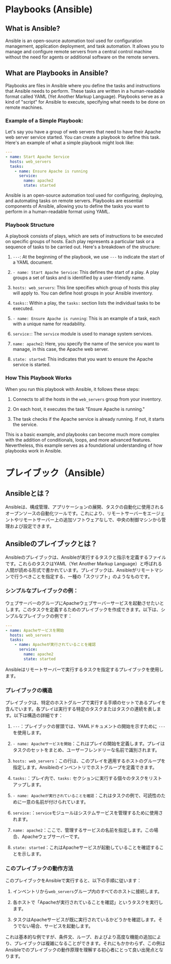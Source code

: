 # Playbooks (Ansible)
## What is Ansible?
Ansible is an open-source automation tool used for configuration management, application deployment, and task automation. It allows you to manage and configure remote servers from a central control machine without the need for agents or additional software on the remote servers.

## What are Playbooks in Ansible?
Playbooks are files in Ansible where you define the tasks and instructions that Ansible needs to perform. These tasks are written in a human-readable format called YAML (Yet Another Markup Language). Playbooks serve as a kind of "script" for Ansible to execute, specifying what needs to be done on remote machines.

### Example of a Simple Playbook:
Let's say you have a group of web servers that need to have their Apache web server service started. You can create a playbook to define this task. Here's an example of what a simple playbook might look like:

```yaml
---
- name: Start Apache Service
  hosts: web_servers
  tasks:
    - name: Ensure Apache is running
      service:
        name: apache2
        state: started
```
Ansible is an open-source automation tool used for configuring, deploying, and automating tasks on remote servers. Playbooks are essential components of Ansible, allowing you to define the tasks you want to perform in a human-readable format using YAML.

### Playbook Structure

A playbook consists of plays, which are sets of instructions to be executed on specific groups of hosts. Each play represents a particular task or a sequence of tasks to be carried out. Here's a breakdown of the structure:

1. `---`: At the beginning of the playbook, we use `---` to indicate the start of a YAML document.

2. `- name: Start Apache Service`: This defines the start of a play. A play groups a set of tasks and is identified by a user-friendly name.

3. `hosts: web_servers`: This line specifies which group of hosts this play will apply to. You can define host groups in your Ansible inventory.

4. `tasks:`: Within a play, the `tasks:` section lists the individual tasks to be executed.

5. `- name: Ensure Apache is running`: This is an example of a task, each with a unique name for readability.

6. `service:`: The `service` module is used to manage system services.

7. `name: apache2`: Here, you specify the name of the service you want to manage, in this case, the Apache web server.

8. `state: started`: This indicates that you want to ensure the Apache service is started.

### How This Playbook Works

When you run this playbook with Ansible, it follows these steps:

1. Connects to all the hosts in the `web_servers` group from your inventory.

2. On each host, it executes the task "Ensure Apache is running."

3. The task checks if the Apache service is already running. If not, it starts the service.

This is a basic example, and playbooks can become much more complex with the addition of conditionals, loops, and more advanced features. Nevertheless, this example serves as a foundational understanding of how playbooks work in Ansible.


# プレイブック（Ansible）
## Ansibleとは？
Ansibleは、構成管理、アプリケーションの展開、タスクの自動化に使用されるオープンソースの自動化ツールです。これにより、リモートサーバーをエージェントやリモートサーバー上の追加ソフトウェアなしで、中央の制御マシンから管理および設定できます。

## Ansibleのプレイブックとは？
Ansibleのプレイブックは、Ansibleが実行するタスクと指示を定義するファイルです。これらのタスクはYAML（Yet Another Markup Language）と呼ばれる人間が読める形式で書かれています。プレイブックは、Ansibleがリモートマシンで行うべきことを指定する、一種の「スクリプト」のようなものです。

### シンプルなプレイブックの例：
ウェブサーバーのグループにApacheウェブサーバーサービスを起動させたいとします。このタスクを定義するためのプレイブックを作成できます。以下は、シンプルなプレイブックの例です：

```yaml
---
- name: Apacheサービスを開始
  hosts: web_servers
  tasks:
    - name: Apacheが実行されていることを確認
      service:
        name: apache2
        state: started
```
Ansibleはリモートサーバーで実行するタスクを指定するプレイブックを使用します。

### プレイブックの構造
プレイブックは、特定のホストグループで実行する手順のセットであるプレイを含んでいます。各プレイは実行する特定のタスクまたはタスクの連続を表します。以下は構造の詳細です：

1. `---`：プレイブックの冒頭では、YAMLドキュメントの開始を示すために `---` を使用します。

2. `- name: Apacheサービスを開始`：これはプレイの開始を定義します。プレイはタスクのセットをまとめ、ユーザーフレンドリーな名前で識別されます。

3. `hosts: web_servers`：この行は、このプレイを適用するホストのグループを指定します。Ansibleのインベントリでホストグループを定義できます。

4. `tasks:`：プレイ内で、`tasks:` セクションに実行する個々のタスクをリストアップします。

5. `- name: Apacheが実行されていることを確認`：これはタスクの例で、可読性のために一意の名前が付けられています。

6. `service:`：`service`モジュールはシステムサービスを管理するために使用されます。

7. `name: apache2`：ここで、管理するサービスの名前を指定します。この場合、Apacheウェブサーバーです。

8. `state: started`：これはApacheサービスが起動していることを確認することを示します。

### このプレイブックの動作方法
このプレイブックをAnsibleで実行すると、以下の手順に従います：

1. インベントリから`web_servers`グループ内のすべてのホストに接続します。

2. 各ホストで「Apacheが実行されていることを確認」というタスクを実行します。

3. タスクはApacheサービスが既に実行されているかどうかを確認します。そうでない場合、サービスを起動します。

これは基本的な例ですが、条件文、ループ、およびより高度な機能の追加により、プレイブックは複雑になることができます。それにもかかわらず、この例はAnsibleでのプレイブックの動作原理を理解する初心者にとって良い出発点となります。
